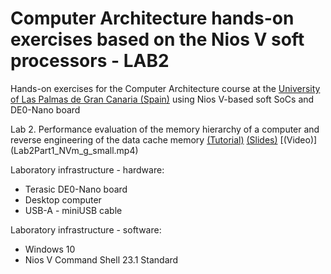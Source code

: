 # Computer Architecture hands-on exercises based on the Nios V soft processors - LAB2
Hands-on exercises for the Computer Architecture course at the [University of Las Palmas de Gran Canaria (Spain)](https://internacional.ulpgc.es/en/) using Nios V-based soft SoCs and DE0-Nano board

Lab 2. Performance evaluation of the memory hierarchy of a computer and reverse engineering of the data cache memory
[(Tutorial)](lab2tutorial.pdf)
[(Slides)](lab2slides.pdf)
[(Video)] (Lab2Part1_NVm_g_small.mp4)

Laboratory infrastructure - hardware: <br />
- Terasic DE0-Nano board <br />
- Desktop computer <br />
- USB-A - miniUSB cable <br />

Laboratory infrastructure - software: <br />
- Windows 10 <br />
- Nios V Command Shell 23.1 Standard <br />

